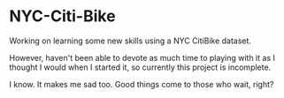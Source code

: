 # NYC-Citi-Bike

Working on learning some new skills using a NYC CitiBike dataset.

However, haven't been able to devote as much time to playing with it as I thought I would when I started it, so currently this project is incomplete.

I know.  It makes me sad too.  Good things come to those who wait, right?   
